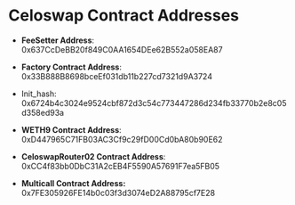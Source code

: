 # Celoswap Contract Addresses

- **FeeSetter Address**: 0x637CcDeBB20f849C0AA1654DEe62B552a058EA87
- **Factory Contract Address**: 0x33B888B8698bceEf031db11b227cd7321d9A3724

- Init_hash: 0x6724b4c3024e9524cbf872d3c54c773447286d234fb33770b2e8c05d358ed93a

- **WETH9 Contract Address**: 0xD447965C71FB03AC3Cf9c29fD00Cd0bA80b90E62
- **CeloswapRouter02 Contract Address**: 0xCC4f83bb0DbC31A2cEB4F5590A57691F7ea5FB05
- **Multicall Contract Address:** 0x7FE305926FE14b0c03f3d3074eD2A88795cf7E28
